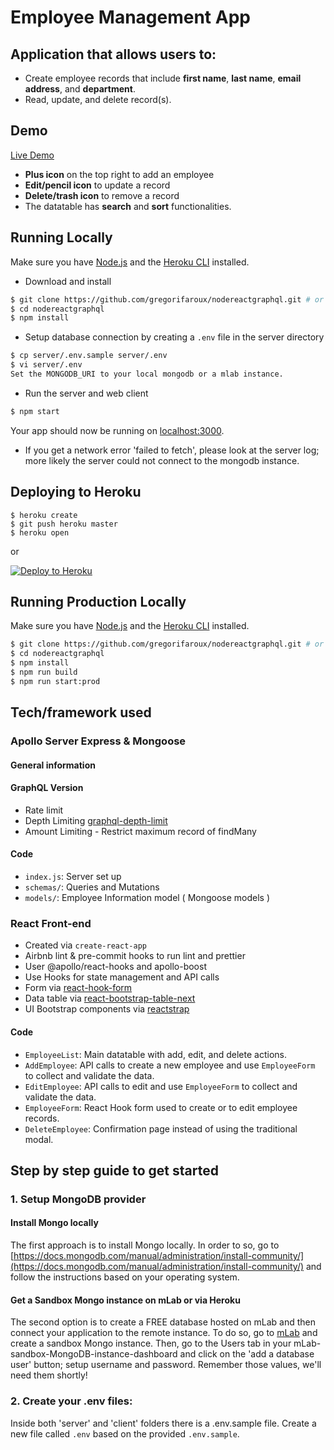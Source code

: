 # Employee Management App

## Application that allows users to:

- Create employee records that include **first name**, **last name**, **email address**, and **department**.
- Read, update, and delete record(s).

## Demo

[Live Demo](https://nodereactgraphql.herokuapp.com/)

- **Plus icon** on the top right to add an employee
- **Edit/pencil icon** to update a record
- **Delete/trash icon** to remove a record
- The datatable has **search** and **sort** functionalities.

## Running Locally

Make sure you have [Node.js](http://nodejs.org/) and the [Heroku CLI](https://cli.heroku.com/) installed.

- Download and install

```sh
$ git clone https://github.com/gregorifaroux/nodereactgraphql.git # or clone your own fork
$ cd nodereactgraphql
$ npm install
```

- Setup database connection by creating a `.env` file in the server directory

```sh
$ cp server/.env.sample server/.env
$ vi server/.env
Set the MONGODB_URI to your local mongodb or a mlab instance.
```

- Run the server and web client

```sh
$ npm start
```

Your app should now be running on [localhost:3000](http://localhost:3000/).

- If you get a network error 'failed to fetch', please look at the server log; more likely the server could not connect to the mongodb instance.

## Deploying to Heroku

```
$ heroku create
$ git push heroku master
$ heroku open
```

or

[![Deploy to Heroku](https://www.herokucdn.com/deploy/button.png)](https://heroku.com/deploy)

## Running Production Locally

Make sure you have [Node.js](http://nodejs.org/) and the [Heroku CLI](https://cli.heroku.com/) installed.

```sh
$ git clone https://github.com/gregorifaroux/nodereactgraphql.git # or clone your own fork
$ cd nodereactgraphql
$ npm install
$ npm run build
$ npm run start:prod
```

## Tech/framework used

### Apollo Server Express & Mongoose

#### General information

#### GraphQL Version

- Rate limit
- Depth Limiting [graphql-depth-limit](https://github.com/stems/graphql-depth-limit)
- Amount Limiting - Restrict maximum record of findMany

#### Code

- `index.js`: Server set up
- `schemas/`: Queries and Mutations
- `models/`: Employee Information model ( Mongoose models )

### React Front-end

- Created via `create-react-app`
- Airbnb lint & pre-commit hooks to run lint and prettier
- User @apollo/react-hooks and apollo-boost
- Use Hooks for state management and API calls
- Form via [react-hook-form](https://react-hook-form.com/)
- Data table via [react-bootstrap-table-next](https://github.com/react-bootstrap-table/react-bootstrap-table2#readme)
- UI Bootstrap components via [reactstrap](https://reactstrap.github.io/)

#### Code

- `EmployeeList`: Main datatable with add, edit, and delete actions.
- `AddEmployee`: API calls to create a new employee and use `EmployeeForm` to collect and validate the data.
- `EditEmployee`: API calls to edit and use `EmployeeForm` to collect and validate the data.
- `EmployeeForm`: React Hook form used to create or to edit employee records.
- `DeleteEmployee`: Confirmation page instead of using the traditional modal.

## Step by step guide to get started

### 1. Setup MongoDB provider

#### Install Mongo locally

The first approach is to install Mongo locally. In order to so, go to [https://docs.mongodb.com/manual/administration/install-community/](https://docs.mongodb.com/manual/administration/install-community/) and follow the instructions based on your operating system.

#### Get a Sandbox Mongo instance on mLab or via Heroku

The second option is to create a FREE database hosted on mLab and then connect your application to the remote instance. To do so, go to [mLab](http://mlab.com/) and create a sandbox Mongo instance. Then, go to the Users tab in your mLab-sandbox-MongoDB-instance-dashboard and click on the 'add a database user' button; setup username and password. Remember those values, we'll need them shortly!

### 2. Create your .env files:

Inside both 'server' and 'client' folders there is a .env.sample file. Create a new file called `.env` based on the provided `.env.sample`.
